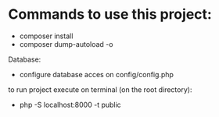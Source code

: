 # Commands to use this project:

- composer install
- composer dump-autoload -o

Database:

- configure database acces on config/config.php

to run project execute on terminal (on the root directory):

- php -S localhost:8000 -t public
